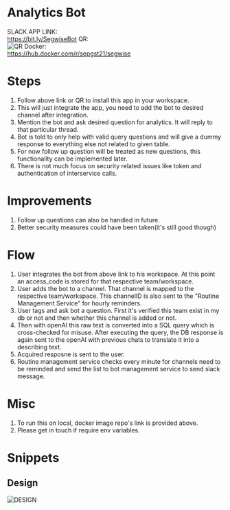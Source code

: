 # Analytics Bot 
SLACK APP LINK:
<br/>
https://bit.ly/SegwiseBot 
QR:
<br/>
![QR](https://github.com/kuldeepsingh15/memories/assets/59189868/4fe81265-0eee-4cc2-8801-e61153f96b80)
Docker:
<br/>
https://hub.docker.com/r/sepgst21/segwise
<!--  Features -->
# Steps
1. Follow above link or QR to install this app in your workspace.
2. This will just integrate the app, you need to add the bot to desired channel after integration.
3. Mention the bot and ask desired question for analytics. It will reply to that particular thread. 
4. Bot is told to only help with valid query questions and will give a dummy response to everything else not related to given table.
5. For now follow up question will be treated as new questions, this functionality can be implemented later.
6. There is not much focus on security related issues like token and authentication of interservice calls.

# Improvements
1. Follow up questions can also be handled in future.
2. Better security measures could have been taken(it's still good though)

# Flow
1. User integrates the bot from above link to his workspace. At this point an access_code is stored for that respective team/workspace.
2. User adds the bot to a channel. That channel is mapped to the respective team/workspace. This channelID is also sent to the "Routine Management Service" for hourly reminders.
3. User tags and ask bot a question. First it's verified this team exist in my db or not and then whether this channel is added or not.
4. Then with openAI this raw text is converted into a SQL query which is cross-checked for misuse. After executing the query, the DB response is again sent to the openAI with previous chats to translate it into a describing text.
5. Acquired resposne is sent to the user.
6. Routine management service checks every minute for channels need to be reminded and send the list to bot management service to send slack message.

# Misc
1. To run this on local, docker image repo's link is provided above.
2. Please get in touch if require env variables.
<!-- Snippets -->
# Snippets
## Design
![DESIGN](https://github.com/kuldeepsingh15/memories/assets/59189868/3242de51-07c1-4408-a758-48566fe09724)